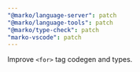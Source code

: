 ```yaml
---
"@marko/language-server": patch
"@marko/language-tools": patch
"@marko/type-check": patch
"marko-vscode": patch
---
```


Improve `<for>` tag codegen and types.
